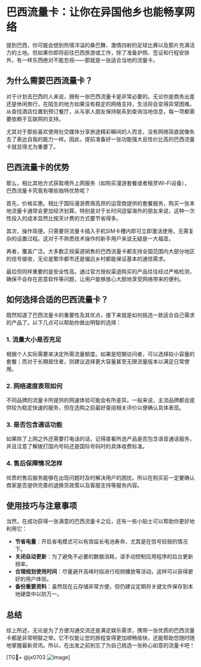 # 巴西流量卡：让你在异国他乡也能畅享网络

提到巴西，你可能会想到热情洋溢的桑巴舞、激情四射的足球比赛以及那片充满活力的土地。但如果你即将前往巴西旅游或工作，除了准备护照、签证和行程安排外，有一样东西绝对不能忽视——那就是一张适合当地的流量卡。

## 为什么需要巴西流量卡？

对于计划去巴西的人来说，拥有一张巴西流量卡是非常必要的。无论你是商务出差还是休闲旅行，在陌生的地方如果没有稳定的网络支持，生活将会变得异常困难。从查找酒店位置到预订餐厅，从与家人朋友保持联系到查询当地信息，每一项都需要依赖于互联网的支持。

尤其对于那些喜欢使用社交媒体分享旅途精彩瞬间的人而言，没有网络简直就像失去了表达自我的能力一样。因此，提前准备好一张功能强大且性价比高的巴西流量卡就显得尤为重要了。

## 巴西流量卡的优势

那么，相比其他方式获取境外上网服务（如购买漫游套餐或者租赁Wi-Fi设备），巴西流量卡究竟有哪些独特优势呢？

首先，价格实惠。相比于国际漫游费用高昂的运营商提供的套餐服务，购买一张本地流量卡通常会更加经济划算。特别是对于长时间逗留海外的朋友来说，这种一次性投入的成本显然比按天计费的方式要节省得多。

其次，操作简便。只需要将流量卡插入手机SIM卡槽内即可立即激活使用，无需复杂的设置过程。这对于不熟悉技术操作的新手用户来说无疑是一大福音。

再者，覆盖广泛。大多数正规渠道销售的巴西流量卡都支持全国范围内大部分地区的信号接收，无论是繁华都市还是偏远乡村都能保证基本的通信需求。

最后但同样重要的是安全性高。通过官方授权渠道购买的产品往往经过严格检测，确保不会存在恶意软件等问题，让用户能够放心大胆地享受网络带来的便利。

## 如何选择合适的巴西流量卡？

既然知道了巴西流量卡的重要性及其优点，接下来就是如何挑选一款适合自己需求的产品了。以下几点可以帮助你做出明智的选择：

### 1. 流量大小是否充足
根据个人实际需要来决定所需流量额度。如果是短期访问者，可以选择较小容量的套餐；而对于长期居住者，则建议选择更大容量甚至无限流量版本以满足日常使用。

### 2. 网络速度表现如何
不同品牌的流量卡所提供的网速体验可能会有所差异。一般来说，主流品牌都会提供较为稳定快速的服务，但在选购之前最好查阅相关评价以便确认具体表现。

### 3. 是否包含通话功能
如果除了上网之外还需要打电话的话，记得查看所选产品是否包含语音通话服务，并且注意了解拨打国内号码还是国际号码时的具体收费标准。

### 4. 售后保障情况怎样
优质的售后服务能够在出现问题时及时解决用户的困扰。所以在购买前一定要确认商家是否提供完善的退换货政策以及客服支持等服务内容。

## 使用技巧与注意事项

当然，在成功获得一张满意的巴西流量卡之后，还有一些小贴士可以帮助你更好地利用它：

- **节省电量**：开启省电模式可以有效延长电池寿命，尤其是在信号较弱的情况下。
- **关闭自动更新**：为了避免不必要的数据消耗，请手动控制应用程序的后台更新频率。
- **合理规划使用时间**：尽量避开高峰时段进行视频播放等活动，这样可以获得更好的用户体验。
- **备份重要资料**：虽然现在云存储非常方便，但仍建议定期将关键文件保存到本地硬盘中以防万一。

## 总结

综上所述，无论是为了方便沟通交流还是满足娱乐需求，携带一张优质的巴西流量卡都是非常明智之举。它不仅能让您的旅程变得更加顺畅愉快，还能帮助您随时随地掌握最新资讯。所以，在出发之前别忘了为自己挑选一张称心如意的流量卡吧！

[TG💪+ @jx0703 ![Image](https://github.com/user-attachments/assets/dbca1d08-cadb-493c-b0ec-ad6f7a83f270)]